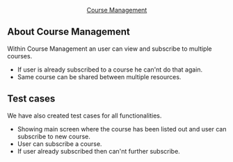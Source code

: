 <p align="center"><a href="#" target="_blank">Course Management</a></p>


## About Course Management

Within Course Management an user can view and subscribe to multiple courses.

- If user is already subscribed to a course he can'nt do that again.
- Same course can be shared between multiple resources.


## Test cases

We have also created test cases for all functionalities.
- Showing main screen where the course has been listed out and user can subscribe to new course.
- User can subscribe a course.
- If user already subscribed then can'nt further subscribe.
